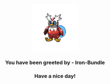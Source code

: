<p align="center">
            <img src="https://raw.githubusercontent.com/PokeAPI/sprites/master/sprites/pokemon/991.png" width="150" height="150">
          </p>
          <h3 align="center">You have been greeted by - <b>Iron-Bundle</b></h3>
          <h3 align="center">Have a nice day!</h3>
        